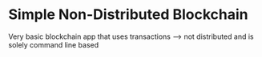 # Simple Non-Distributed Blockchain

Very basic blockchain app that uses transactions --> not distributed and is solely command line based
